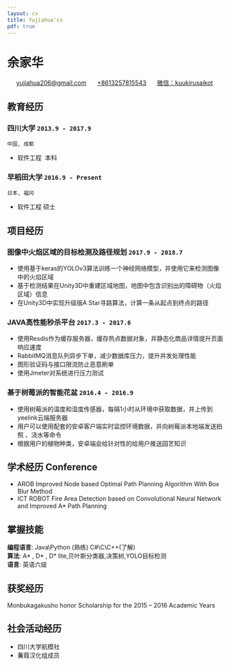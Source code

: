 ```yaml
---
layout: cv
title: Yujiahua'cv
pdf: true
---
```

# 余家华

<div id="webaddress">
<i class="fi-mail" style="margin-left:1em"></i>
<a href="yujiahua206@gmail.com" style="margin-left:0.5em">yujiahua206@gmail.com</a>
<i class="fi-house" style="margin-left:1em"></i>
<a href="phone" style="margin-left:0.5em">+8613257815543</a>
<i class="fi-house" style="margin-left:1em"></i>
<a href="wechat" style="margin-left:0.5em">微信：kuukirusaikot</a>
</div>

## 教育经历

### __四川大学__ `2013.9 - 2017.9`
```
中国, 成都 
```
- 软件工程  本科

### __早稻田大学__ `2016.9 - Present`
```
日本, 福冈
```
- 软件工程 硕士

## 项目经历

### __图像中火焰区域的目标检测及路径规划__ `2017.9 - 2018.7`
- 使用基于keras的YOLOv3算法训练一个神经网络模型，并使用它来检测图像中的火焰区域
- 基于检测结果在Unity3D中重建区域地图，地图中包含识别出的障碍物（火焰区域）信息
- 在Unity3D中实现升级版A Star寻路算法，计算一条从起点到终点的路径

### __JAVA高性能秒杀平台__ `2017.3 - 2017.6`
- 使用Resdis作为缓存服务器，缓存热点数据对象，并静态化商品详情提升页面响应速度
- RabbitMQ消息队列异步下单，减少数据库压力，提升并发处理性能
- 图形验证码与接口限流防止恶意刷单
- 使用Jmeter对系统进行压力测试

### __基于树莓派的智能花盆__ `2016.4 - 2016.9`
- 使用树莓派的温度和湿度传感器，每隔1小时从环境中获取数据，并上传到yeelink云端服务器
- 用户可以使用配套的安卓客户端实时监控环境数据，并向树莓派本地端发送拍照 、浇水等命令
- 根据用户的植物种类，安卓端会给针对性的给用户推送园艺知识

## 学术经历 Conference
-  AROB      Improved Node based Optimal Path Planning Algorithm With Box Blur Method 
-  ICT ROBOT Fire Area Detection based on Convolutional Neural Network and Improved A* Path Planning

## 掌握技能

__编程语言__: Java\Python (熟练) C#\C\C++(了解)<br>
__算法__: A* , D* , D* lite,贝叶斯分类器,决策树,YOLO目标检测 <br>
__语言__: 英语六级

## 获奖经历
Monbukagakusho honor Scholarship for the 2015 – 2016 Academic Years

## 社会活动经历

- 四川大学航模社 
- 蒹葭汉化组成员


<!-- ### Footer

Last updated: May 2013 -->
